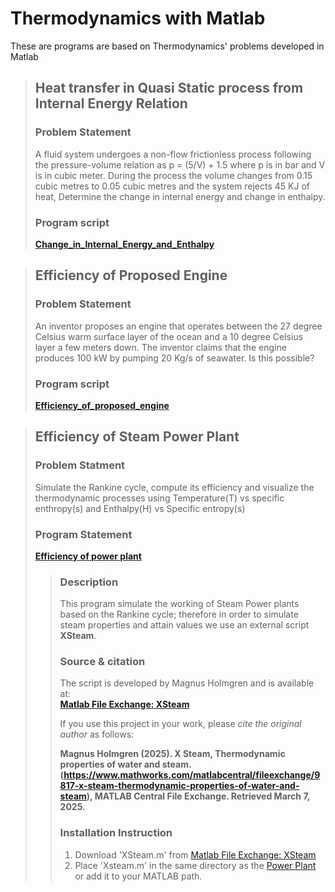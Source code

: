 # Thermodynamics with Matlab

These are programs are based on Thermodynamics' problems developed in Matlab

> ## Heat transfer in Quasi Static process from Internal Energy Relation
> 
> ### Problem Statement
> A fluid system undergoes a non-flow frictionless process following the pressure-volume relation as p = (5/V) + 1.5 where p is in bar and V is in cubic meter. During the process the volume changes from 0.15 cubic metres to 0.05 cubic metres and the system rejects 45 KJ of heat, Determine the change in internal energy and change in enthalpy.
> 
> ### Program script
> **[Change_in_Internal_Energy_and_Enthalpy](change_in_IE_and_E.m)**


> ## Efficiency of Proposed Engine
>
> ### Problem Statement
> An inventor proposes an engine that operates between the 27 degree Celsius warm surface layer of the ocean and a 10 degree Celsius layer a few meters down. The inventor claims that the engine produces 100 kW by pumping 20 Kg/s of seawater. Is this possible?
>
> ### Program script
> **[Efficiency_of_proposed_engine](efficiency_of_proposed_engine.m)**


> ## Efficiency of Steam Power Plant
>
> ### Problem Statment
> Simulate the Rankine cycle, compute its efficiency and visualize the thermodynamic processes using Temperature(T) vs specific enthropy(s) and Enthalpy(H) vs Specific entropy(s)
> 
> ### Program Statement
> **[Efficiency of power plant](Power_plant.py)**
>
>> ### Description
>> This program simulate the working of Steam Power plants based on the Rankine cycle; therefore in order to simulate steam properties and attain values we use an external script **XSteam**.  
>>
>> ### Source & citation
>> The script is developed by Magnus Holmgren and is available at: <br>
>> **[Matlab File Exchange: XSteam](https://in.mathworks.com/matlabcentral/fileexchange/9817-x-steam-thermodynamic-properties-of-water-and-steam)** <br>
>>
>> If you use this project in your work, please *cite the original author* as follows:
>>
>> **Magnus Holmgren (2025). X Steam, Thermodynamic properties of water and steam. (https://www.mathworks.com/matlabcentral/fileexchange/9817-x-steam-thermodynamic-properties-of-water-and-steam), MATLAB Central File Exchange. Retrieved March 7, 2025.**
>>
>> ### Installation Instruction
>> 1. Download 'XSteam.m' from [Matlab File Exchange: XSteam](https://in.mathworks.com/matlabcentral/fileexchange/9817-x-steam-thermodynamic-properties-of-water-and-steam)
>> 2. Place 'Xsteam.m' in the same directory as the [Power Plant](power_plant.py) or add it to your MATLAB path.